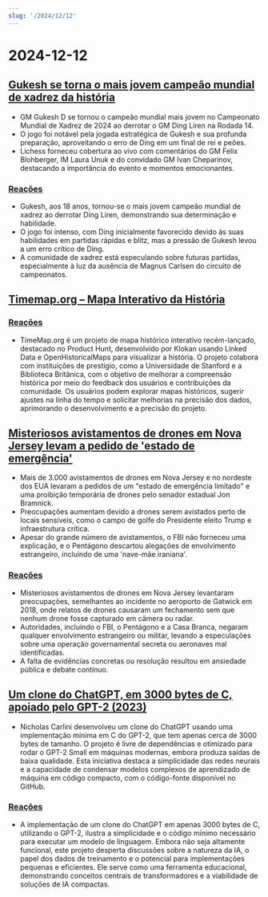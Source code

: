 ```yaml
---
slug: '/2024/12/12'
---
```


# 2024-12-12

## [Gukesh se torna o mais jovem campeão mundial de xadrez da história](https://lichess.org/@/Lichess/blog/wcc-2024-round-14-gukesh-becomes-the-youngest-world-champion-in-history/cDggdNZw)

- GM Gukesh D se tornou o campeão mundial mais jovem no Campeonato Mundial de Xadrez de 2024 ao derrotar o GM Ding Liren na Rodada 14.
- O jogo foi notável pela jogada estratégica de Gukesh e sua profunda preparação, aproveitando o erro de Ding em um final de rei e peões.
- Lichess forneceu cobertura ao vivo com comentários do GM Felix Blohberger, IM Laura Unuk e do convidado GM Ivan Cheparinov, destacando a importância do evento e momentos emocionantes.

### [Reações](https://news.ycombinator.com/item?id=42398952)

- Gukesh, aos 18 anos, tornou-se o mais jovem campeão mundial de xadrez ao derrotar Ding Liren, demonstrando sua determinação e habilidade.
- O jogo foi intenso, com Ding inicialmente favorecido devido às suas habilidades em partidas rápidas e blitz, mas a pressão de Gukesh levou a um erro crítico de Ding.
- A comunidade de xadrez está especulando sobre futuras partidas, especialmente à luz da ausência de Magnus Carlsen do circuito de campeonatos.

## [Timemap.org – Mapa Interativo da História](https://www.oldmapsonline.org/en/history/regions)

### [Reações](https://news.ycombinator.com/item?id=42397550)

- TimeMap.org é um projeto de mapa histórico interativo recém-lançado, destacado no Product Hunt, desenvolvido por Klokan usando Linked Data e OpenHistoricalMaps para visualizar a história. O projeto colabora com instituições de prestígio, como a Universidade de Stanford e a Biblioteca Britânica, com o objetivo de melhorar a compreensão histórica por meio do feedback dos usuários e contribuições da comunidade. Os usuários podem explorar mapas históricos, sugerir ajustes na linha do tempo e solicitar melhorias na precisão dos dados, aprimorando o desenvolvimento e a precisão do projeto.

## [Misteriosos avistamentos de drones em Nova Jersey levam a pedido de 'estado de emergência'](https://www.theguardian.com/us-news/2024/dec/11/new-jersey-drone-sightings-state-of-emergency)

- Mais de 3.000 avistamentos de drones em Nova Jersey e no nordeste dos EUA levaram a pedidos de um "estado de emergência limitado" e uma proibição temporária de drones pelo senador estadual Jon Bramnick.
- Preocupações aumentam devido a drones serem avistados perto de locais sensíveis, como o campo de golfe do Presidente eleito Trump e infraestrutura crítica.
- Apesar do grande número de avistamentos, o FBI não forneceu uma explicação, e o Pentágono descartou alegações de envolvimento estrangeiro, incluindo de uma 'nave-mãe iraniana'.

### [Reações](https://news.ycombinator.com/item?id=42391443)

- Misteriosos avistamentos de drones em Nova Jersey levantaram preocupações, semelhantes ao incidente no aeroporto de Gatwick em 2018, onde relatos de drones causaram um fechamento sem que nenhum drone fosse capturado em câmera ou radar.
- Autoridades, incluindo o FBI, o Pentágono e a Casa Branca, negaram qualquer envolvimento estrangeiro ou militar, levando a especulações sobre uma operação governamental secreta ou aeronaves mal identificadas.
- A falta de evidências concretas ou resolução resultou em ansiedade pública e debate contínuo.

## [Um clone do ChatGPT, em 3000 bytes de C, apoiado pelo GPT-2 (2023)](https://nicholas.carlini.com/writing/2023/chat-gpt-2-in-c.html)

- Nicholas Carlini desenvolveu um clone do ChatGPT usando uma implementação mínima em C do GPT-2, que tem apenas cerca de 3000 bytes de tamanho. O projeto é livre de dependências e otimizado para rodar o GPT-2 Small em máquinas modernas, embora produza saídas de baixa qualidade. Esta iniciativa destaca a simplicidade das redes neurais e a capacidade de condensar modelos complexos de aprendizado de máquina em código compacto, com o código-fonte disponível no GitHub.

### [Reações](https://news.ycombinator.com/item?id=42396372)

- A implementação de um clone do ChatGPT em apenas 3000 bytes de C, utilizando o GPT-2, ilustra a simplicidade e o código mínimo necessário para executar um modelo de linguagem. Embora não seja altamente funcional, este projeto desperta discussões sobre a natureza da IA, o papel dos dados de treinamento e o potencial para implementações pequenas e eficientes. Ele serve como uma ferramenta educacional, demonstrando conceitos centrais de transformadores e a viabilidade de soluções de IA compactas.

<head>
  <meta property="og:title" content="Gukesh se torna o mais jovem campeão mundial de xadrez da história" />
  <meta property="og:type" content="website" />
  <meta property="og:image" content="https://og.cho.sh/api/og/?title=Gukesh%20se%20torna%20o%20mais%20jovem%20campe%C3%A3o%20mundial%20de%20xadrez%20da%20hist%C3%B3ria&subheading=quinta-feira%2C%2012%20de%20dezembro%20de%202024%3A%20Resumo%20do%20Hacker%20News" />
</head>
